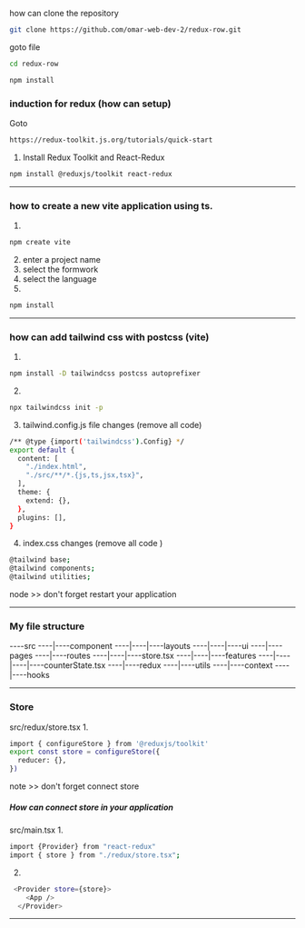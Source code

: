 

how can clone the repository
```bash
git clone https://github.com/omar-web-dev-2/redux-row.git
```
goto file 
```bash
cd redux-row
```
```bash 
npm install
```
### induction for redux (how can setup)
Goto 
```bash 
https://redux-toolkit.js.org/tutorials/quick-start
```
1. Install Redux Toolkit and React-Redux
```bash 
npm install @reduxjs/toolkit react-redux
```



------------------------------------------------------------
### how to create a new vite application using ts.
1.
```bash 
npm create vite 
```
2. enter a project name 
3. select the formwork 
4. select the language
5. 
```bash 
npm install
```
----------------------------------------------------------------
### how can add tailwind css with postcss (vite)
1. 
```bash
npm install -D tailwindcss postcss autoprefixer
```
2. 
```bash 
npx tailwindcss init -p
``` 
3. tailwind.config.js file changes (remove all code)
```bash 
/** @type {import('tailwindcss').Config} */
export default {
  content: [
    "./index.html",
    "./src/**/*.{js,ts,jsx,tsx}",
  ],
  theme: {
    extend: {},
  },
  plugins: [],
}
``` 
4. index.css changes (remove all code )
```bash 
@tailwind base;
@tailwind components;
@tailwind utilities;
```
node >> don't forget restart your application

----------------------------------------------------------------
### My file structure
----src
----|----component
----|----|----layouts
----|----|----ui
----|----pages
----|----routes
----|----|----store.tsx
----|----|----features
----|----|----|----counterState.tsx
----|----redux
----|----utils
----|----context
----|----hooks

----------------------------------------------------------------
### Store 
src/redux/store.tsx 
1.  
```bash
import { configureStore } from '@reduxjs/toolkit'
export const store = configureStore({
  reducer: {},
})
```
note >> don't forget connect store
##### How can connect store in your application
src/main.tsx
1. 
```bash 
import {Provider} from "react-redux"
import { store } from "./redux/store.tsx";
```
2. 
```bash 
 <Provider store={store}>
    <App />
  </Provider>
```
----------------------------------------------------------------
